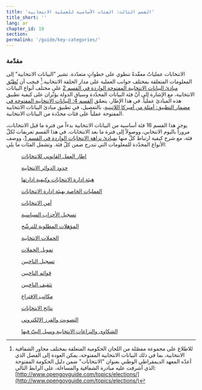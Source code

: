 ```yaml
---
title: 'القسم الثالث: الفئات الأساسية للعملية الانتخابية'
title_short: ''
lang: ar
chapter_id: 19
section:
permalink: '/guide/key-categories/'
---
```


### مقدّمة

الانتخابات عملياتٌ معقّدةٌ تنطوي على خطواتٍ متعدّدة. تشير "البيانات الانتخابية" إلى المعلومات المتعلقة بمختلف جوانب العملية على مدار الحلقة الانتخابية.[^1] فيجب أن [تُطبّق مبادئ البيانات الانتخابية المفتوحة الواردة في القسم 2](/ar/guide/principles/) على مختلف أنواع البيانات الانتخابية، مع الإشارة إلى أنّ فئة البيانات المحدّدة وسياق الدولة يؤثّران على كيفية تطبيق هذه المبادئ عملياً. في هذا الإطار، يتعمّق [القسم 4: البيانات الانتخابية المفتوحة في مضمار التطبيق: أمثلة من أميركا اللاتينية](/ar/guide/country-examples/)، بالتفصيل، في تطبيق مبادئ البيانات الانتخابية المفتوحة عملياً على فئات محدّدة من البيانات الانتخابية.

يوجز هذا القسم 16 فئة أساسية من البيانات الانتخابية بدءاً من فترة ما قبل الانتخابات، مروراً باليوم الانتخابي، ووصولاً إلى فترة ما بعد الانتخابات. في هذا القسم تعريفات لكلّ فئة، مع شرح كيفية ارتباط كلّ منها [بمبادئ نزاهة الانتخابات الواردة في القسم 1](/ar/guide/electoral-integrity/)، ووصف الأنواع المحدّدة للمعلومات التي تندرج ضمن كلّ فئة. وتشمل الفئات ما يلي:

<div class="img-grid text--small">
  <figure>
  <a href="/ar/guide/key-categories/legal-framework/">
  <img src="/assets/images/inventory/categories/legal-framework.png" alt="" />
  <figcaption>إطار العمل القانوني للانتخابات</figcaption>
  </a>
  </figure>

  <figure>
  <a href="/ar/guide/key-categories/electoral-boundaries/">
  <img src="/assets/images/inventory/categories/electoral-boundaries.png" alt="" />
  <figcaption>حدود الدوائر الانتخابية</figcaption>
  </a>
  </figure>

  <figure>
  <a href="/ar/guide/key-categories/emb-administration/">
  <img src="/assets/images/inventory/categories/election-management-body-and-administration.png" alt="" />
  <figcaption>هيئة إدارة الانتخابات وكيفية إدارتها</figcaption>
  </a>
  </figure>

  <figure>
  <a href="/ar/guide/key-categories/emb-processes/">
  <img src="/assets/images/inventory/categories/election-management-body-processes.png" alt="" />
  <figcaption>العمليات الخاصة بهيئة إدارة الانتخابات</figcaption>
  </a>
  </figure>

  <figure>
  <a href="/ar/guide/key-categories/security/">
  <img src="/assets/images/inventory/categories/security.png" alt="" />
  <figcaption>أمن الانتخابات</figcaption>
  </a>
  </figure>

  <figure>
  <a href="/ar/guide/key-categories/political-party-registration/">
  <img src="/assets/images/inventory/categories/political-party-registration.png" alt="" />
  <figcaption>تسجيل الأحزاب السياسية</figcaption>
  </a>
  </figure>

  <figure>
  <a href="/ar/guide/key-categories/ballot-qualification/">
  <img src="/assets/images/inventory/categories/ballot-qualification.png" alt="" />
  <figcaption>المؤهلات المطلوبة للترشّح</figcaption>
  </a>
  </figure>

  <figure>
  <a href="/ar/guide/key-categories/election-campaigns/">
  <img src="/assets/images/inventory/categories/election-campaigns.png" alt="" />
  <figcaption>الحملات الإنتخابية</figcaption>
  </a>
  </figure>

  <figure>
  <a href="/ar/guide/key-categories/campaign-finance/">
  <img src="/assets/images/inventory/categories/campaign-finance.png" alt="" />
  <figcaption>تمويل الحملات</figcaption>
  </a>
  </figure>

  <figure>
  <a href="/ar/guide/key-categories/voter-registration/">
  <img src="/assets/images/inventory/categories/voter-registration.png" alt="" />
  <figcaption>تسجيل الناخبين</figcaption>
  </a>
  </figure>

  <figure>
  <a href="/ar/guide/key-categories/voter-lists/">
  <img src="/assets/images/inventory/categories/voter-lists.png" alt="" />
  <figcaption>قوائم الناخبين</figcaption>
  </a>
  </figure>

  <figure>
  <a href="/ar/guide/key-categories/voter-education/">
  <img src="/assets/images/inventory/categories/voter-education.png" alt="" />
  <figcaption>تثقيف الناخبين</figcaption>
  </a>
  </figure>

  <figure>
  <a href="/ar/guide/key-categories/polling-stations/">
  <img src="/assets/images/inventory/categories/polling-stations.png" alt="" />
  <figcaption>مكاتب الاقتراع</figcaption>
  </a>
  </figure>

  <figure>
  <a href="/ar/guide/key-categories/election-results/">
  <img src="/assets/images/inventory/categories/election-results-official-final.png" alt="" />
  <figcaption>نتائج الانتخابات</figcaption>
  </a>
  </figure>

  <figure>
  <a href="/ar/guide/key-categories/electronic-voting/">
  <img src="/assets/images/inventory/categories/electronic-voting.png" alt="" />
  <figcaption>التصويت والفرز الإلكتروني</figcaption>
  </a>
  </figure>

  <figure>
  <a href="/ar/guide/key-categories/complaints-and-disputes/">
  <img src="/assets/images/inventory/categories/electoral-complaints-and-disputes.png" alt="" />
  <figcaption>الشكاوى والنزاعات الانتخابية وسبل البتّ فيها</figcaption>
  </a>
  </figure>

</div>

[^1]: للاطلاع على مجموعة مفصّلة من اللجان الحكومية المتعلقة بمختلف محاور الشفافية الانتخابية، بما في ذلك البيانات الانتخابية المفتوحة، يمكن العودة إلى الفصل الذي أعدّه المعهد الديمقراطي الوطني بعنوان "الانتخابات" ضمن دليل الحكومة المفتوحة الذي أشرفت عليه مبادرة الشفافية والمساءلة، على الرابط التالي: [http://www.opengovguide.com/topics/elections/](http://www.opengovguide.com/topics/elections/)
